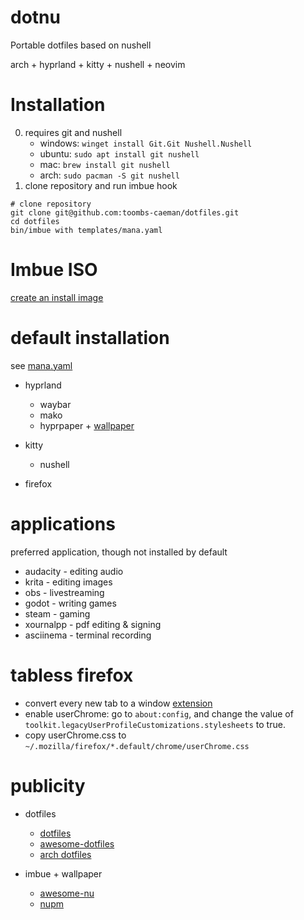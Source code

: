 # dotnu

Portable dotfiles based on nushell

arch + hyprland + kitty + nushell + neovim

# Installation
0. requires git and nushell
    * windows: `winget install Git.Git Nushell.Nushell`
    * ubuntu: `sudo apt install git nushell`
    * mac: `brew install git nushell`
    * arch: `sudo pacman -S git nushell`
1. clone repository and run imbue hook
```shell
# clone repository
git clone git@github.com:toombs-caeman/dotfiles.git
cd dotfiles
bin/imbue with templates/mana.yaml
```

# Imbue ISO
[create an install image](iso/README.md)

# default installation
see [mana.yaml](templates/mana.yaml)
* hyprland
    * waybar
    * mako
    * hyprpaper + [wallpaper](bin/wallpaper)

* kitty
    * nushell
* firefox

# applications
preferred application, though not installed by default
* audacity - editing audio
* krita - editing images
* obs - livestreaming
* godot - writing games
* steam - gaming
* xournalpp - pdf editing & signing
* asciinema - terminal recording

# tabless firefox
* convert every new tab to a window [extension](https://github.com/jscher2000/I-Hate-Tabs---SDI-extension)
* enable userChrome: go to `about:config`, and change the value of `toolkit.legacyUserProfileCustomizations.stylesheets` to true.
* copy userChrome.css to `~/.mozilla/firefox/*.default/chrome/userChrome.css`

# publicity
* dotfiles
    * [dotfiles](https://dotfiles.github.io/)
    * [awesome-dotfiles](https://github.com/webpro/awesome-dotfiles)
    * [arch dotfiles](https://wiki.archlinux.org/title/Dotfiles)

* imbue + wallpaper
    * [awesome-nu](https://github.com/nushell/awesome-nu)
    * [nupm](https://github.com/nushell/nupm)
